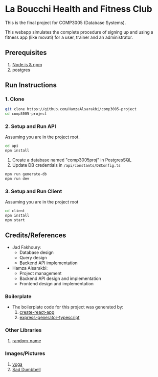 # La Boucchi Health and Fitness Club

This is the final project for COMP3005 (Database Systems).

This webapp simulates the complete procedure of signing up and using a fitness app (like movati) for a user, trainer and an administrator.

## Prerequisites

1. [Node.js & npm](https://nodejs.org/en)
2. postgres

## Run Instructions

### 1. Clone

```bash
git clone https://github.com/HamzaAlsarakbi/comp3005-project
cd comp3005-project
```

### 2. Setup and Run API

Assuming you are in the project root.

```bash
cd api
npm install
```

1. Create a database named "comp3005proj" in PostgresSQL
2. Update DB credentials in `/api/constants/DBConfig.ts`

```bash
npm run generate-db
npm run dev
```

### 3. Setup and Run Client

Assuming you are in the project root

```bash
cd client
npm install
npm start
```

## Credits/References

* Jad Fakhoury:
  * Database design
  * Query design
  * Backend API implementation
* Hamza Alsarakbi:
  * Project management
  * Backend API design and implementation
  * Frontend design and implementation

### Boilerplate

* The boilerplate code for this project was generated by:
  1. [create-react-app](https://github.com/facebook/create-react-app)
  2. [express-generator-typescript](https://github.com/seanpmaxwell/express-generator-typescript)

### Other Libraries

  1. [random-name](https://github.com/dominictarr/random-name)

### Images/Pictures

1. [yoga](https://images.unsplash.com/photo-1544367567-0f2fcb009e0b?q=80&w=1000&auto=format&fit=crop&ixlib=rb-4.0.3&ixid=M3wxMjA3fDB8MHxleHBsb3JlLWZlZWR8Mnx8fGVufDB8fHx8fA%3D%3D)
2. [Sad Dumbbell](https://static.vecteezy.com/system/resources/previews/013/872/793/original/sad-weight-illustration-on-white-background-vector.jpg)

